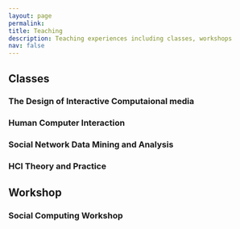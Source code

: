 ```yaml
---
layout: page
permalink: 
title: Teaching
description: Teaching experiences including classes, workshops
nav: false
---
```

## Classes
### The Design of Interactive Computaional media
### Human Computer Interaction
### Social Network Data Mining and Analysis
### HCI Theory and Practice
## Workshop
### Social Computing Workshop